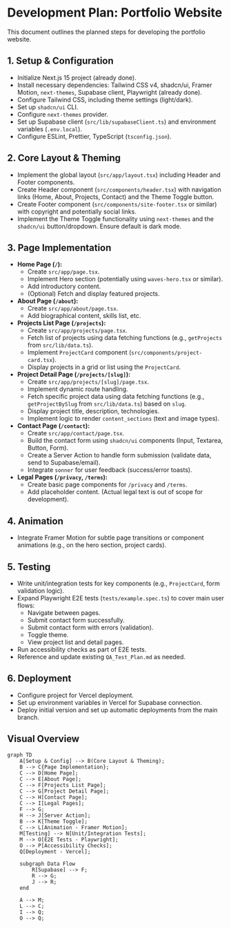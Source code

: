 # Development Plan: Portfolio Website

This document outlines the planned steps for developing the portfolio website.

## 1. Setup & Configuration
*   Initialize Next.js 15 project (already done).
*   Install necessary dependencies: Tailwind CSS v4, shadcn/ui, Framer Motion, `next-themes`, Supabase client, Playwright (already done).
*   Configure Tailwind CSS, including theme settings (light/dark).
*   Set up `shadcn/ui` CLI.
*   Configure `next-themes` provider.
*   Set up Supabase client (`src/lib/supabaseClient.ts`) and environment variables (`.env.local`).
*   Configure ESLint, Prettier, TypeScript (`tsconfig.json`).

## 2. Core Layout & Theming
*   Implement the global layout (`src/app/layout.tsx`) including Header and Footer components.
*   Create Header component (`src/components/header.tsx`) with navigation links (Home, About, Projects, Contact) and the Theme Toggle button.
*   Create Footer component (`src/components/site-footer.tsx` or similar) with copyright and potentially social links.
*   Implement the Theme Toggle functionality using `next-themes` and the `shadcn/ui` button/dropdown. Ensure default is dark mode.

## 3. Page Implementation
*   **Home Page (`/`):**
    *   Create `src/app/page.tsx`.
    *   Implement Hero section (potentially using `waves-hero.tsx` or similar).
    *   Add introductory content.
    *   (Optional) Fetch and display featured projects.
*   **About Page (`/about`):**
    *   Create `src/app/about/page.tsx`.
    *   Add biographical content, skills list, etc.
*   **Projects List Page (`/projects`):**
    *   Create `src/app/projects/page.tsx`.
    *   Fetch list of projects using data fetching functions (e.g., `getProjects` from `src/lib/data.ts`).
    *   Implement `ProjectCard` component (`src/components/project-card.tsx`).
    *   Display projects in a grid or list using the `ProjectCard`.
*   **Project Detail Page (`/projects/[slug]`):**
    *   Create `src/app/projects/[slug]/page.tsx`.
    *   Implement dynamic route handling.
    *   Fetch specific project data using data fetching functions (e.g., `getProjectBySlug` from `src/lib/data.ts`) based on `slug`.
    *   Display project title, description, technologies.
    *   Implement logic to render `content_sections` (text and image types).
*   **Contact Page (`/contact`):**
    *   Create `src/app/contact/page.tsx`.
    *   Build the contact form using `shadcn/ui` components (Input, Textarea, Button, Form).
    *   Create a Server Action to handle form submission (validate data, send to Supabase/email).
    *   Integrate `sonner` for user feedback (success/error toasts).
*   **Legal Pages (`/privacy`, `/terms`):**
    *   Create basic page components for `/privacy` and `/terms`.
    *   Add placeholder content. (Actual legal text is out of scope for development).

## 4. Animation
*   Integrate Framer Motion for subtle page transitions or component animations (e.g., on the hero section, project cards).

## 5. Testing
*   Write unit/integration tests for key components (e.g., `ProjectCard`, form validation logic).
*   Expand Playwright E2E tests (`tests/example.spec.ts`) to cover main user flows:
    *   Navigate between pages.
    *   Submit contact form successfully.
    *   Submit contact form with errors (validation).
    *   Toggle theme.
    *   View project list and detail pages.
*   Run accessibility checks as part of E2E tests.
*   Reference and update existing `QA_Test_Plan.md` as needed.

## 6. Deployment
*   Configure project for Vercel deployment.
*   Set up environment variables in Vercel for Supabase connection.
*   Deploy initial version and set up automatic deployments from the main branch.

## Visual Overview

```mermaid
graph TD
    A[Setup & Config] --> B(Core Layout & Theming);
    B --> C{Page Implementation};
    C --> D[Home Page];
    C --> E[About Page];
    C --> F[Projects List Page];
    C --> G[Project Detail Page];
    C --> H[Contact Page];
    C --> I[Legal Pages];
    F --> G;
    H --> J[Server Action];
    B --> K[Theme Toggle];
    C --> L[Animation - Framer Motion];
    M[Testing] --> N[Unit/Integration Tests];
    M --> O[E2E Tests - Playwright];
    O --> P[Accessibility Checks];
    Q[Deployment - Vercel];

    subgraph Data Flow
        R[Supabase] --> F;
        R --> G;
        J --> R;
    end

    A --> M;
    L --> C;
    I --> Q;
    O --> Q;